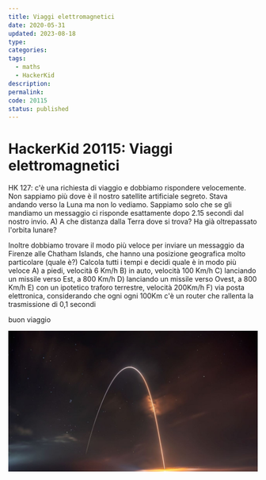 ```yaml
---
title: Viaggi elettromagnetici
date: 2020-05-31
updated: 2023-08-18
type: 
categories: 
tags:
  - maths
  - HackerKid
description: 
permalink: 
code: 20115
status: published
---
```

# HackerKid 20115: Viaggi elettromagnetici

HK 127: c'è una richiesta di viaggio e dobbiamo rispondere velocemente.
Non sappiamo più dove è il nostro satellite artificiale segreto. Stava andando verso la Luna ma non lo vediamo. Sappiamo solo che se gli mandiamo un messaggio ci risponde esattamente dopo 2.15 secondi dal nostro invio.
A) A che distanza dalla Terra dove si trova? Ha già oltrepassato l'orbita lunare?

Inoltre dobbiamo trovare il modo più veloce per inviare un messaggio da Firenze alle Chatham Islands, che hanno una posizione geografica molto particolare (quale è?)
Calcola tutti i tempi e decidi quale è in modo più veloce
A) a piedi, velocità 6 Km/h 
B) in auto, velocità 100 Km/h
C) lanciando un missile verso Est, a 800 Km/h
D) lanciando un missile verso Ovest, a 800 Km/h
E) con un ipotetico traforo terrestre, velocità 200Km/h
F) via posta elettronica, considerando che ogni ogni 100Km c'è un router che rallenta la trasmissione di 0,1 secondi

buon viaggio

![](../../assets/img/hackerkid/velocita.jpg)
